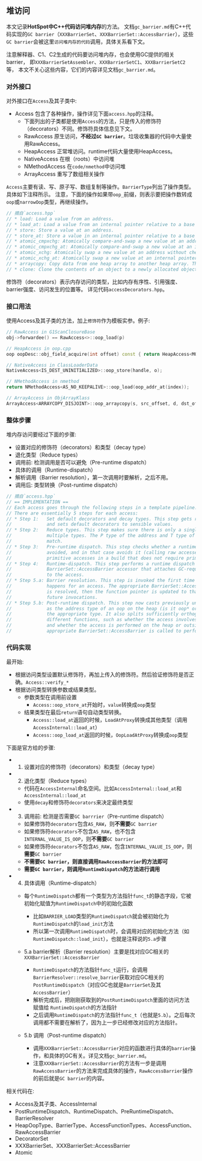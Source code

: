 ## 堆访问
本文记录**HotSpot中C++代码访问堆内存**的方法。
文档`gc_barrier.md`有C++代码实现的`GC barrier`（`XXXBarrierSet`、`XXXBarrierSet::AccessBarrier`），这些`GC barrier`会被这里`访问堆内存的代码`调用，具体关系看下文。

注意解释器、C1、C2生成的代码要访问堆内存，也会使用GC提供的相关barrier，
即`XXXBarrierSetAssembler`、`XXXBarrierSetC1`、`XXXBarrierSetC2`等，
本文不关心这些内容，它们的内容详见文档`gc_barrier.md`。


### 对外接口
对外接口在`Access`及其子类中:
- Access 包含了各种操作，操作详见下面`access.hpp`的注释。
  - 下面列出的子类都是使用`Access`的方法，只是传入的修饰符（decorators）不同。修饰符具体信息见下文。
  - RawAccess 原生访问，**不经过`GC barrier`**。垃圾收集器的代码中大量使用RawAccess。
  - HeapAccess 正常堆访问。runtime代码大量使用HeapAccess。
  - NativeAccess 在根（roots）中访问堆
  - NMethodAccess 在`code/nmethod`中访问堆
  - ArrayAccess 重写了数组相关操作

`Access`主要有读、写、原子写、数组复制等操作。`BarrierType`列出了操作类型。具体如下注释所示。
注意，下面的操作如果带`oop_`前缀，则表示要把操作数转成`oop`或`narrowOop`类型，再继续操作。

```c++
// 摘自`access.hpp`
// * load: Load a value from an address.
// * load_at: Load a value from an internal pointer relative to a base object.
// * store: Store a value at an address.
// * store_at: Store a value in an internal pointer relative to a base object.
// * atomic_cmpxchg: Atomically compare-and-swap a new value at an address if previous value matched the compared value.
// * atomic_cmpxchg_at: Atomically compare-and-swap a new value at an internal pointer address if previous value matched the compared value.
// * atomic_xchg: Atomically swap a new value at an address without checking the previous value.
// * atomic_xchg_at: Atomically swap a new value at an internal pointer address without checking the previous value.
// * arraycopy: Copy data from one heap array to another heap array. The ArrayAccess class has convenience functions for this.
// * clone: Clone the contents of an object to a newly allocated object.
```

修饰符（decorators）表示内存访问的类型，比如内存有序性、引用强度、barrier强度、访问发生的位置等。
详见代码`accessDecorators.hpp`。


### 接口用法
使用Access及其子类的方法，加上`修饰符`作为模板实参。例子:

```C++
// RawAccess in G1ScanClosureBase
obj->forwardee() == RawAccess<>::oop_load(p)

// HeapAccess in oop.cpp
oop oopDesc::obj_field_acquire(int offset) const { return HeapAccess<MO_ACQUIRE>::oop_load_at(as_oop(), offset); }

// NativeAccess in ClassLoaderData
NativeAccess<IS_DEST_UNINITIALIZED>::oop_store(handle, o);

// NMethodAccess in nmethod
return NMethodAccess<AS_NO_KEEPALIVE>::oop_load(oop_addr_at(index));

// ArrayAccess in ObjArrayKlass
ArrayAccess<ARRAYCOPY_DISJOINT>::oop_arraycopy(s, src_offset, d, dst_offset, length);
```


### 整体步骤
堆内存访问要经过下面的步骤:
- 设置对应的修饰符（decorators）和类型（decay type）
- 退化类型（Reduce types）
- 调用前: 检测调用是否可以避免（Pre-runtime dispatch）
- 具体的调用（Runtime-dispatch）
- 解析调用（Barrier resolution），第一次调用时要解析，之后不用。
- 调用后: 类型转换（Post-runtime dispatch）

```C++
// 摘自`access.hpp`
// == IMPLEMENTATION ==
// Each access goes through the following steps in a template pipeline.
// There are essentially 5 steps for each access:
// * Step 1:   Set default decorators and decay types. This step gets rid of CV qualifiers
//             and sets default decorators to sensible values.
// * Step 2:   Reduce types. This step makes sure there is only a single T type and not
//             multiple types. The P type of the address and T type of the value must
//             match.
// * Step 3:   Pre-runtime dispatch. This step checks whether a runtime call can be
//             avoided, and in that case avoids it (calling raw accesses or
//             primitive accesses in a build that does not require primitive GC barriers)
// * Step 4:   Runtime-dispatch. This step performs a runtime dispatch to the corresponding
//             BarrierSet::AccessBarrier accessor that attaches GC-required barriers
//             to the access.
// * Step 5.a: Barrier resolution. This step is invoked the first time a runtime-dispatch
//             happens for an access. The appropriate BarrierSet::AccessBarrier accessor
//             is resolved, then the function pointer is updated to that accessor for
//             future invocations.
// * Step 5.b: Post-runtime dispatch. This step now casts previously unknown types such
//             as the address type of an oop on the heap (is it oop* or narrowOop*) to
//             the appropriate type. It also splits sufficiently orthogonal accesses into
//             different functions, such as whether the access involves oops or primitives
//             and whether the access is performed on the heap or outside. Then the
//             appropriate BarrierSet::AccessBarrier is called to perform the access.
```


### 代码实现
最开始:
- 根据访问类型设置默认修饰符，再加上传入的修饰符。然后验证修饰符是否正确。`Access::verify_*`
- 根据访问类型转换参数或结果类型。
  - 参数类型在调用前设置
    - `Access::oop_store_at`开始时，`value`转换成`oop`类型
  - 结果类型在最后`return`语句自动类型转换。
    - `Access::load_at`返回的时候，`LoadAtProxy`转换成其他类型（调用`AccessInternal::load_at`）
    - `Access::oop_load_at`返回的时候，`OopLoadAtProxy`转换成`oop`类型

下面是官方给的步骤:
- 1. 设置对应的修饰符（decorators）和类型（decay type）
- 2. 退化类型（Reduce types）
  - 代码在`AccessInternal`命名空间。比如`AccessInternal::load_at`和`AccessInternal::load_at`
  - 使用`decay`和修饰符`decorators`来决定最终类型

- 3. 调用前: 检测是否需要`GC barrrier`（Pre-runtime dispatch）
  - 如果修饰符`decorators`包含`AS_RAW`，则**不需要**`GC barrier`
  - 如果修饰符`decorators`不包含`AS_RAW`，也不包含`INTERNAL_VALUE_IS_OOP`，则**不需要**`GC barrier`
  - 如果修饰符`decorators`不包含`AS_RAW`，包含`INTERNAL_VALUE_IS_OOP`，则**需要**`GC barrier`
  - **不需要`GC barrier`，则直接调用`RawAccessBarrier`的方法即可**
  - **需要`GC barrier`，则调用`RuntimeDispatch`的方法进行调用**

- 4. 具体调用（Runtime-dispatch）
  - 每个`RuntimeDispatch`都有一个类型为方法指针`func_t`的静态字段，它被初始化赋值为`RuntimeDispatch`中的初始化函数
    - 比如`BARRIER_LOAD`类型的`RuntimeDispatch`就会被初始化为`RuntimeDispatch`的`load_init`方法
    - 所以第一次调用`RuntimeDispatch`时，会调用对应的初始化方法（如`RuntimeDispatch::load_init`），也就是注释说的`5.a`步骤

  - 5.a barrier解析（Barrier resolution）主要是找对应GC相关的`XXXBarrierSet::AccessBarrier`
      - `RuntimeDispatch`的方法指针`func_t`运行，会调用`BarrierResolver::resolve_barrier`获取对应GC相关的`PostRuntimeDispatch`（对应GC也就是`BarrierSet`及其`AccessBarrier`）
      - 解析完成后，把刚刚获取到的`PostRuntimeDispatch`里面的访问方法 赋值给 `RuntimeDispatch`的方法指针
      - 之后调用`RuntimeDispatch`的方法指针`func_t`（也就是`5.b`）。之后每次调用都不需要在解析了，因为上一步已经修改对应的方法指针。

  - 5.b 调用（Post-runtime dispatch）
    - 调用`XXXBarrierSet::AccessBarrier`对应的函数进行具体的`barrier`操作，和具体的GC有关。详见文档`gc_barrier.md`。
    - 注意`XXXBarrierSet::AccessBarrier`的方法有一步是调用`RawAccessBarrier`的方法来完成具体的操作，`RawAccessBarrier`操作的前后就是`GC barrier`的内容。


相关代码在:
- Access及其子类、AccessInternal
- PostRuntimeDispatch、RuntimeDispatch、PreRuntimeDispatch、BarrierResolver
- HeapOopType、BarrierType、AccessFunctionTypes、AccessFunction、RawAccessBarrier
- DecoratorSet
- XXXBarrierSet、XXXBarrierSet::AccessBarrier
- Atomic

